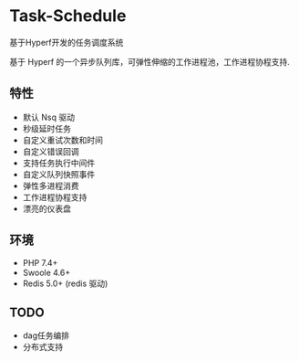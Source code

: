 # Task-Schedule
基于Hyperf开发的任务调度系统

基于 Hyperf 的一个异步队列库，可弹性伸缩的工作进程池，工作进程协程支持.

## 特性

- 默认 Nsq 驱动
- 秒级延时任务
- 自定义重试次数和时间
- 自定义错误回调
- 支持任务执行中间件
- 自定义队列快照事件
- 弹性多进程消费
- 工作进程协程支持
- 漂亮的仪表盘

## 环境

- PHP 7.4+
- Swoole 4.6+
- Redis 5.0+ (redis 驱动)

## TODO

- dag任务编排
- 分布式支持
